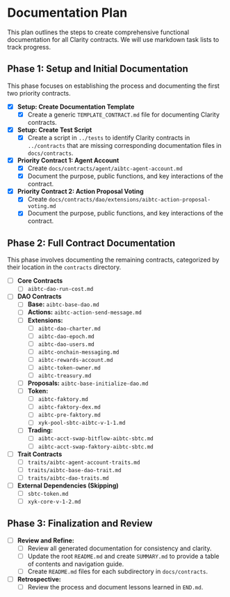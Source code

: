 # Documentation Plan

This plan outlines the steps to create comprehensive functional documentation for all Clarity contracts. We will use markdown task lists to track progress.

## Phase 1: Setup and Initial Documentation

This phase focuses on establishing the process and documenting the first two priority contracts.

- [x] **Setup: Create Documentation Template**
  - [x] Create a generic `TEMPLATE_CONTRACT.md` file for documenting Clarity contracts.
- [x] **Setup: Create Test Script**
  - [x] Create a script in `../tests` to identify Clarity contracts in `../contracts` that are missing corresponding documentation files in `docs/contracts`.
- [x] **Priority Contract 1: Agent Account**
  - [x] Create `docs/contracts/agent/aibtc-agent-account.md`
  - [x] Document the purpose, public functions, and key interactions of the contract.
- [x] **Priority Contract 2: Action Proposal Voting**
  - [x] Create `docs/contracts/dao/extensions/aibtc-action-proposal-voting.md`
  - [x] Document the purpose, public functions, and key interactions of the contract.

## Phase 2: Full Contract Documentation

This phase involves documenting the remaining contracts, categorized by their location in the `contracts` directory.

- [ ] **Core Contracts**
  - [ ] `aibtc-dao-run-cost.md`
- [ ] **DAO Contracts**
  - [ ] **Base:** `aibtc-base-dao.md`
  - [ ] **Actions:** `aibtc-action-send-message.md`
  - [ ] **Extensions:**
    - [ ] `aibtc-dao-charter.md`
    - [ ] `aibtc-dao-epoch.md`
    - [ ] `aibtc-dao-users.md`
    - [ ] `aibtc-onchain-messaging.md`
    - [ ] `aibtc-rewards-account.md`
    - [ ] `aibtc-token-owner.md`
    - [ ] `aibtc-treasury.md`
  - [ ] **Proposals:** `aibtc-base-initialize-dao.md`
  - [ ] **Token:**
    - [ ] `aibtc-faktory.md`
    - [ ] `aibtc-faktory-dex.md`
    - [ ] `aibtc-pre-faktory.md`
    - [ ] `xyk-pool-sbtc-aibtc-v-1-1.md`
  - [ ] **Trading:**
    - [ ] `aibtc-acct-swap-bitflow-aibtc-sbtc.md`
    - [ ] `aibtc-acct-swap-faktory-aibtc-sbtc.md`
- [ ] **Trait Contracts**
  - [ ] `traits/aibtc-agent-account-traits.md`
  - [ ] `traits/aibtc-base-dao-trait.md`
  - [ ] `traits/aibtc-dao-traits.md`
- [ ] **External Dependencies (Skipping)**
  - [ ] `sbtc-token.md`
  - [ ] `xyk-core-v-1-2.md`

## Phase 3: Finalization and Review

- [ ] **Review and Refine:**
  - [ ] Review all generated documentation for consistency and clarity.
  - [ ] Update the root `README.md` and create `SUMMARY.md` to provide a table of contents and navigation guide.
  - [ ] Create `README.md` files for each subdirectory in `docs/contracts`.
- [ ] **Retrospective:**
  - [ ] Review the process and document lessons learned in `END.md`.
